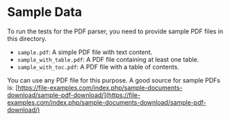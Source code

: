 # Sample Data

To run the tests for the PDF parser, you need to provide sample PDF files in this directory.

*   `sample.pdf`: A simple PDF file with text content.
*   `sample_with_table.pdf`: A PDF file containing at least one table.
*   `sample_with_toc.pdf`: A PDF file with a table of contents.

You can use any PDF file for this purpose. A good source for sample PDFs is:
[https://file-examples.com/index.php/sample-documents-download/sample-pdf-download/](https://file-examples.com/index.php/sample-documents-download/sample-pdf-download/)
